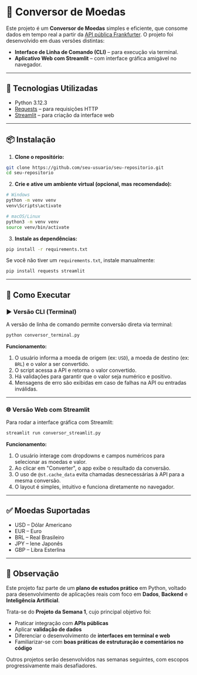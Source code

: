 # 💱 Conversor de Moedas

Este projeto é um **Conversor de Moedas** simples e eficiente, que consome dados em tempo real a partir da [API pública Frankfurter](https://www.frankfurter.app). O projeto foi desenvolvido em duas versões distintas:

- **Interface de Linha de Comando (CLI)** – para execução via terminal.
- **Aplicativo Web com Streamlit** – com interface gráfica amigável no navegador.

---

## 🚀 Tecnologias Utilizadas

- Python 3.12.3
- [Requests](https://pypi.org/project/requests/) – para requisições HTTP
- [Streamlit](https://streamlit.io) – para criação da interface web

---

## 📦 Instalação

1. **Clone o repositório:**

```bash
git clone https://github.com/seu-usuario/seu-repositorio.git
cd seu-repositorio
```

2. **Crie e ative um ambiente virtual (opcional, mas recomendado):**

```bash
# Windows
python -m venv venv
venv\Scripts\activate

# macOS/Linux
python3 -m venv venv
source venv/bin/activate
```

3. **Instale as dependências:**

```bash
pip install -r requirements.txt
```

Se você não tiver um `requirements.txt`, instale manualmente:

```bash
pip install requests streamlit
```

---

## 🧪 Como Executar

### ▶️ Versão CLI (Terminal)

A versão de linha de comando permite conversão direta via terminal:

```bash
python conversor_terminal.py
```

**Funcionamento:**

1. O usuário informa a moeda de origem (ex: `USD`), a moeda de destino (ex: `BRL`) e o valor a ser convertido.
2. O script acessa a API e retorna o valor convertido.
3. Há validações para garantir que o valor seja numérico e positivo.
4. Mensagens de erro são exibidas em caso de falhas na API ou entradas inválidas.

---

### 🌐 Versão Web com Streamlit

Para rodar a interface gráfica com Streamlit:

```bash
streamlit run conversor_streamlit.py
```

**Funcionamento:**

1. O usuário interage com dropdowns e campos numéricos para selecionar as moedas e valor.
2. Ao clicar em "Converter", o app exibe o resultado da conversão.
3. O uso de `@st.cache_data` evita chamadas desnecessárias à API para a mesma conversão.
4. O layout é simples, intuitivo e funciona diretamente no navegador.

---

## ✅ Moedas Suportadas

- USD – Dólar Americano  
- EUR – Euro  
- BRL – Real Brasileiro  
- JPY – Iene Japonês  
- GBP – Libra Esterlina

---

## 📌 Observação

Este projeto faz parte de um **plano de estudos prático** em Python, voltado para desenvolvimento de aplicações reais com foco em **Dados**, **Backend** e **Inteligência Artificial**.  

Trata-se do **Projeto da Semana 1**, cujo principal objetivo foi:

- Praticar integração com **APIs públicas**
- Aplicar **validação de dados**
- Diferenciar o desenvolvimento de **interfaces em terminal e web**
- Familiarizar-se com **boas práticas de estruturação e comentários no código**

Outros projetos serão desenvolvidos nas semanas seguintes, com escopos progressivamente mais desafiadores.